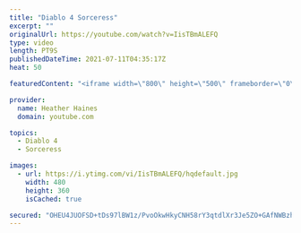 ```yaml
---
title: "Diablo 4 Sorceress"
excerpt: ""
originalUrl: https://youtube.com/watch?v=IisTBmALEFQ
type: video
length: PT9S
publishedDateTime: 2021-07-11T04:35:17Z
heat: 50

featuredContent: "<iframe width=\"800\" height=\"500\" frameborder=\"0\" src=\"https://www.youtube.com/embed/IisTBmALEFQ\" allow=\"accelerometer; autoplay; encrypted-media; gyroscope; picture-in-picture\" allowfullscreen></iframe>"

provider:
  name: Heather Haines
  domain: youtube.com

topics:
  - Diablo 4
  - Sorceress

images:
  - url: https://i.ytimg.com/vi/IisTBmALEFQ/hqdefault.jpg
    width: 480
    height: 360
    isCached: true

secured: "OHEU4JUOFSD+tDs97lBW1z/PvoOkwHkyCNH58rY3qtdlXr3Je5ZO+GAfNWBzh04GB2SXpe9OEbvDIuFnPOOgJSLnQlbSaTIECRC9kTneraA3XOOkfizXfK/CoD1vRzNOnfvjZa/BvUZ9gkIkNVV0g/y2fe1CQJk3cevOR5nmhws0cEGY+qzyON8Gw/xxxKr402AkGgPeRGuFmJwsUnLlWdzcOpYoylS0xuwdVjATuLiMUixM3YMKwNXxC1VS0kYpVIZJXsT6oOGn/DGBig7TKjLc061TPc8mUd2FE0bpug6kX4NkvLS+Qo1KP4BeLJJFtY/3YM4PQxox1c+jgtI1HWQZrr9OBq1/vPWSv+vV2UF/FJKZeM8tbSRIkKfALIXCrAcElBGSqLV9XsSEKr8zR1BRofDuCkpJC1xvZetrwWc=;x0WJMNkuuOTyVS0Esq6PeA=="
---
```



